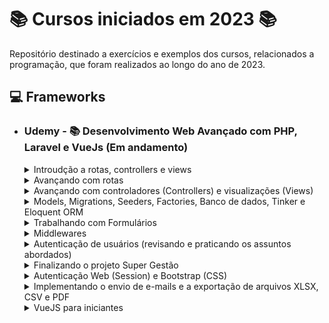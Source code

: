 # 📚 Cursos iniciados em 2023 📚

Repositório destinado a exercícios e exemplos dos cursos, relacionados a programação, que foram realizados ao longo do ano de 2023.

## **💻 Frameworks**

- ### **Udemy - 📚 Desenvolvimento Web Avançado com PHP, Laravel e VueJs (Em andamento)**

  <details>
  <summary> Introudção a rotas, controllers e views </summary>

  - [Criando o projeto](/PHP/app_super_gestao/);
  - [Super Gestão - Implementando as rotas principal, sobre nos e contato](/PHP/app_super_gestao/routes/web.php);
  - [Super Gestão - Implementando os controladores, principal, sobre-nos e contato](/PHP/app_super_gestao/routes/web.php);

  </details>

  <details>
  <summary> Avançando com rotas </summary>

  - [Enviando parâmetros](https://github.com/LuizMiguelSR/Cursos-2023/commit/0fa14cd6c1d57f378f56f28bf9fe5d34488cda6b);
  - [Parâmetros opcionais e valores padrões](https://github.com/LuizMiguelSR/Cursos-2023/commit/e2721006d05f0bf9687a775cdc4cc48eb35f2744);
  - [Tratando parâmetros de rotas com expressões regulares](https://github.com/LuizMiguelSR/Cursos-2023/commit/c3f342aeb995750d7423314bb19c43c91484ea81);
  - [Criando o Menu de Navegação](https://github.com/LuizMiguelSR/Cursos-2023/commit/5265747ab1afdbc37662b2cbe74a1f9fae298a0e);
  - [Implementando as rotas login, cliente, fornecedores e produtos](/PHP/app_super_gestao/routes/web.php);
  - [Agrupando rotas](/PHP/app_super_gestao/routes/web.php);
  - [Nomeando rotas](https://github.com/LuizMiguelSR/Cursos-2023/commit/5ee36696ae92f3ccd3203bf2e6e8f7367d4efcb9);
  - [Redirecionando rotas](/PHP/app_super_gestao/routes/web.php);
  - [Rotas de contingências](/PHP/app_super_gestao/routes/web.php);

  </details>

  <details>
  <summary> Avançando com controladores (Controllers) e visualizações (Views) </summary>

  - [Encaminhando parâmetros das rotas para o controlador](https://github.com/LuizMiguelSR/Cursos-2023/commit/d446bf4159d632ad69c066d4244b7313308a976a);
  - [Encaminhando parâmetros do controlador para visualização](https://github.com/LuizMiguelSR/Cursos-2023/commit/bdac69e269bf93eb65340b4a0a6445db21035a17);
  - [Blade: Incluindo comentários e blocos PHP puros](https://github.com/LuizMiguelSR/Estudos-Cursos_2023/commit/66b9ebc7383ad29ce2c717ae521038d1b9222ca9);
  - [Blade: @if/@else](https://github.com/LuizMiguelSR/Estudos-Cursos_2023/commit/30f4ab86a46e55f9df214455e60ac6ff6b25c43e);
  - [Blade: @unless](https://github.com/LuizMiguelSR/Estudos-Cursos_2023/commit/79a77d93522821e079732998b3b2b430f9ef92ff);
  - [Blade: @isset](https://github.com/LuizMiguelSR/Estudos-Cursos_2023/commit/23dbbfe19aaf414f838ce6fffcb05ce4e1793c17);
  - [Blade: @empty](https://github.com/LuizMiguelSR/Estudos-Cursos_2023/commit/2351b827e1b74a0b2bee9d39e1736204b0e89162);
  - [Operador Ternário](https://github.com/LuizMiguelSR/Estudos-Cursos_2023/commit/5d82b6a54061d78eb68a446f3054249f0f1d6b7d);
  - [Operador condicional de valor defult (??)](https://github.com/LuizMiguelSR/Estudos-Cursos_2023/commit/0080784405568a23ac1ff8772b120e993580b838);
  - [Blade: @switch/case](https://github.com/LuizMiguelSR/Estudos-Cursos_2023/commit/14295ed5d307534558eb144dd89ba92f846284d6);
  - [Blade: @for](https://github.com/LuizMiguelSR/Estudos-Cursos_2023/commit/91ac963165654280a1346a95a442337e5c697c10);
  - [Blade: @while](https://github.com/LuizMiguelSR/Estudos-Cursos_2023/commit/084f834facdec4cad46d354a03724db3721da52d);
  - [Blade: @foreach](https://github.com/LuizMiguelSR/Estudos-Cursos_2023/commit/fbe6e9965aca6343e1821197d9c0391c46924d9c);
  - [Blade: @forelse](https://github.com/LuizMiguelSR/Estudos-Cursos_2023/commit/f3b2681ce015b6b04ee3a19c9b80ed885c2b1744);
  - [Escapando a tag de impressão do Blade](https://github.com/LuizMiguelSR/Estudos-Cursos_2023/commit/e071e658e74ae01b4bc2c55a761aec2202ae7fd3);
  - [Blade: variável loop](https://github.com/LuizMiguelSR/Estudos-Cursos_2023/commit/a9106326e0505f48d83e9c6bb8263aa64dd85d1d);
  - [Super Gestão - Melhorando o visual](https://github.com/LuizMiguelSR/Estudos-Cursos_2023/commit/15173925067c4f6b5f944ec763d4beaeea243d51);
  - [Adicionando assets as views (helper asset)](https://github.com/LuizMiguelSR/Estudos-Cursos_2023/commit/7142d230aaf983c9ea626c8791ecff85e3adad39);
  - [Adicionando arquivos CSS externos as páginas web](https://github.com/LuizMiguelSR/Estudos-Cursos_2023/commit/d88a3fbb8f406a54d491e88e10cd60f86bf75a19);
  - [Blade: Template com @extends, @section e @yield #01](https://github.com/LuizMiguelSR/Estudos-Cursos_2023/commit/791eb2a10e12b2c71fa8ddc91a4428b95a83976e);
  - [Blade: Template com @extends, @section e @yield #02](https://github.com/LuizMiguelSR/Estudos-Cursos_2023/commit/09f89a5d8e4614d58853267b960107b048a81898);
  - [Blade: Realizando include de views @include](https://github.com/LuizMiguelSR/Estudos-Cursos_2023/commit/f0f7fec34adb0a5d7a1ab715c2efb0540dbc4583);
  - [Super Gestão - Enviando o formulário de contato](https://github.com/LuizMiguelSR/Estudos-Cursos_2023/commit/eaa9d692404d4dd7a1027b330efb71e7cba2e8f4);
  - [Enviando formulário de contato via POST](https://github.com/LuizMiguelSR/Estudos-Cursos_2023/commit/71a53937c5fca773534304c9df8441705385f030);
  - [Blade: Componentes @component](https://github.com/LuizMiguelSR/Estudos-Cursos_2023/commit/84ce204168e433576cf1e4b89af7a5dbd4a32c0a);
  - [Blade: Enviando parâmetros para componentes](https://github.com/LuizMiguelSR/Estudos-Cursos_2023/commit/3aee57ab05525b31226fa095e88481f8365f391d);
  </details>

  <details>
  <summary> Models, Migrations, Seeders, Factories, Banco de dados, Tinker e Eloquent ORM </summary>

  - [Criando o Model SiteContato](https://github.com/LuizMiguelSR/Estudos-Cursos_2023/commit/98280ac8fc4f404e96c0a0e1eae82ce4f78792bb);
  - [Implementando a migration SiteContato](https://github.com/LuizMiguelSR/Estudos-Cursos_2023/commit/eadbc6ec6d981bccbe2e5d555a18d817b2dd8e96);
  - [Migration - Criando e executando a migration fornecedores](https://github.com/LuizMiguelSR/Estudos-Cursos_2023/commit/27122f976f005b072df7054067283e464a4b9861);
  - [Migration - Adicionando campos a uma tabela](https://github.com/LuizMiguelSR/Estudos-Cursos_2023/commit/0392e53eb8a3230a393738ef5461988873caf447);
  - [Migration - Método up e down](https://github.com/LuizMiguelSR/Estudos-Cursos_2023/commit/4c95993d269c34e9f9aa3c93f5d9452ef782580a);
  - [Migration - Modificadores Nullable e Default](https://github.com/LuizMiguelSR/Estudos-Cursos_2023/commit/6cdb73fc7a439e5bea75bfad56ae080a11cd2be6);
  - [Migration - Adicionando chaves estrangeiras (Relacionamento um para um)](https://github.com/LuizMiguelSR/Estudos-Cursos_2023/commit/2a86bde623f3ce2c84f940bd4e4f3239f0c86467);
  - [Migration - Adicionando chaves estrangeiras (Relacionamento um para muitos)](https://github.com/LuizMiguelSR/Estudos-Cursos_2023/commit/0fe945cfa25f5b213ee2e8159c709290931870c8);
  - [Migration - Adicionando chaves estrangeiras (Relacionamento muitos para muitos)](https://github.com/LuizMiguelSR/Estudos-Cursos_2023/commit/60ae2084859e78f7c33ee2f9c26205c83f35b002);
  - [Migration - Modificador After](https://github.com/LuizMiguelSR/Estudos-Cursos_2023/commit/25e8a3d42b3910298b83eca1d62f5ea5ac88a7fe);
  - [Eloquent - ajustando o nome da tabela no Model para um correto ORM](https://github.com/LuizMiguelSR/Estudos-Cursos_2023/commit/9a946e7d56dd80e8a6239385bb9f0cfe2e296c0d);
  - [Eloquent - inserindo registros com create e fillable](https://github.com/LuizMiguelSR/Estudos-Cursos_2023/commit/cf53c58c6f12f3a24b7d10fff56b6fbd5b51b8fa);
  - [Eloquent - deletando registros com sofDelete](https://github.com/LuizMiguelSR/Estudos-Cursos_2023/commit/fed87585e4b62f7d143aff48e8e7ac4736337476);
  - [Seeders #01](https://github.com/LuizMiguelSR/Estudos-Cursos_2023/commit/5fa30855a12fc3c42fbaa578f666ab1a312837bf);
  - [Seeders #02](https://github.com/LuizMiguelSR/Estudos-Cursos_2023/commit/f7937ae65ccce3bacd39279a06f539e47133e81e);
  - [Factories (semeando tabelas em massa com a depedência Faker)](https://github.com/LuizMiguelSR/Estudos-Cursos_2023/commit/8646fca3e667d80f4d41b43bdcefa10d189fc7c0);
  </details>

  <details>
  <summary> Trabalhando com Formulários </summary>

  - [Entendendo o objeto Request](https://github.com/LuizMiguelSR/Estudos-Cursos_2023/commit/50966437a1403b8506d47270017cec9d93daf1a6);
  - [Gravando os dados do formulário no banco de dados](https://github.com/LuizMiguelSR/Estudos-Cursos_2023/commit/17436400f8107e072af0c5e9b735c27acaec1d44);
  - [Validação de campos obrigatórios (required)](https://github.com/LuizMiguelSR/Estudos-Cursos_2023/commit/93d121492e0746823a2d660df8a7468fd5e5a8fc);
  - [Validação de quantidade mínima e máxima de caracteres](https://github.com/LuizMiguelSR/Estudos-Cursos_2023/commit/6af3e5699db7ea6d1db7aad720851a5fe1df547b);
  - [Repopulando o formulário (Request Old Input) #01](https://github.com/LuizMiguelSR/Estudos-Cursos_2023/commit/ebed5b99c936ddf9933159df9ba779372909c18e);
  - [Repopulando o formulário (Request Old Input) #02](https://github.com/LuizMiguelSR/Estudos-Cursos_2023/commit/2e771c1633049f86bd391b54edddc3d38b6e85d3);
  - [Ajustando o formulário de contato na rota principal](https://github.com/LuizMiguelSR/Estudos-Cursos_2023/commit/1ea042a6cc917b8ffb70cf1102754cfaaaa8be97);
  - [Refactoring do projeto Super Gestão #01](https://github.com/LuizMiguelSR/Estudos-Cursos_2023/commit/32507d5d0b4a27ed957651b3a14f2610f01e52a5);
  - [Refactoring do projeto Super Gestão #02](https://github.com/LuizMiguelSR/Estudos-Cursos_2023/commit/0636da93b85095263dbcfe67de5cd71163467d64);
  - [Validação de e-mail](https://github.com/LuizMiguelSR/Estudos-Cursos_2023/commit/c5bb50d9d5e2137ce0b796571299e92d072d0ddf);
  - [Persistindo dados e redirecionando a rota](https://github.com/LuizMiguelSR/Estudos-Cursos_2023/commit/65b4868e9af23d45e6b5037f2c70803ce9e3fd74);
  - [Validação de campos únicos (unique)](https://github.com/LuizMiguelSR/Estudos-Cursos_2023/commit/8d402995ffe3a3cc413cd06bfd7118f12f535d26);
  - [Customizando a apresentação dos erros de validação #01](https://github.com/LuizMiguelSR/Estudos-Cursos_2023/commit/e8e312b549f5e24d6fb16688b24225bd8b5238f7);
  - [Customizando a apresentação dos erros de validação #02](https://github.com/LuizMiguelSR/Estudos-Cursos_2023/commit/2d2b2986e07778381909e1b68b5d88733db15995);
  - [Customizando as mensagens de erro de feedback de validação](https://github.com/LuizMiguelSR/Estudos-Cursos_2023/commit/87acbf0c4e0ca9f46298de0b97a3fc3f7c0c22f8);
  </details>

  <details>
  <summary> Middlewares </summary>

  - [Criando o meu primeiro middleware](https://github.com/LuizMiguelSR/Estudos-Cursos_2023/commit/6b2d53504998fd8aea93717616179bf022b04b03);
  - [Criando o model LogAcesso e sua migration](https://github.com/LuizMiguelSR/Estudos-Cursos_2023/commit/6a57bf8ba1d2b644d353258a56c59e0afb867c2a);
  - [Implementando middewares no método construtor dos controllers](https://github.com/LuizMiguelSR/Estudos-Cursos_2023/commit/f9a1fa443452ba84a1d784249d35ad2fa72a5e50);
  - [Implementando um middleware para todas as rotas](https://github.com/LuizMiguelSR/Estudos-Cursos_2023/commit/9ca769599b9a6db2b91d0244febb6dc58b0059d1);
  - [Apelidando Middlewares](https://github.com/LuizMiguelSR/Estudos-Cursos_2023/commit/f67c291b9001af4d6e863f3340666f7601397edb);
  - [Encadeamento de middlewares (criando um middleware de autenticação)](https://github.com/LuizMiguelSR/Estudos-Cursos_2023/commit/9b976a868a64d2b5e8c68363fa91099d729425f1);
  - [Adicionando middlewares a um grupo de rotas)](https://github.com/LuizMiguelSR/Estudos-Cursos_2023/commit/a38a7afa2954539c34ab124ae58102f011f5e55c);
  - [Passando parâmetros para o middleware)](https://github.com/LuizMiguelSR/Estudos-Cursos_2023/commit/1578a8949f86a78723cf7e8d61033e2df258d5fc);
  - [Manipulando a resposta de uma requisição via middleware)](https://github.com/LuizMiguelSR/Estudos-Cursos_2023/commit/96372f2a6d8d233c6b62c8850a33c09211e24bfb);
  </details>

  <details>
  <summary> Autenticação de usuários (revisando e praticando os assuntos abordados) </summary>

  - [Implementando o formulário de login](https://github.com/LuizMiguelSR/Estudos-Cursos_2023/commit/b73ebbb7567feb35a7fc025a95a43e699c7de4ae);
  - [Recebendo os parâmetros de usuário e senha](https://github.com/LuizMiguelSR/Estudos-Cursos_2023/commit/9b46856af078a7a21eb0ba33fd53e2fcc13c87c5);
  - [Validando a existência do usuário e senha no Banco de Dados](https://github.com/LuizMiguelSR/Estudos-Cursos_2023/commit/5596c72274bed112190763e8a502a1edf711dccf);
  - [Redirect com envio de parâmetros - Apresentando mensagem de erro de login](https://github.com/LuizMiguelSR/Estudos-Cursos_2023/commit/ddc07361c02b330b0da07dd809af108167b54658);
  - [Iniciando a superglobal Session e validando o acesso de rotas protegidas](https://github.com/LuizMiguelSR/Estudos-Cursos_2023/commit/e3c84eea6e88a053d8af5501454950d793c835db);
  - [Implementando o menu de opções da área protegida da aplicação](https://github.com/LuizMiguelSR/Estudos-Cursos_2023/commit/ee04a211d62636a06fd33e20f8d39ca6bc55a610);
  - [Adicionando a função logout](https://github.com/LuizMiguelSR/Estudos-Cursos_2023/commit/00782a4497db2b3c8f03f4a8bf059122dc7f95f1);
  </details>

  <details>
  <summary> Finalizando o projeto Super Gestão </summary>

  - [Implementando o cadastro de fornecedores #01](https://github.com/LuizMiguelSR/Estudos-Cursos_2023/commit/c7af5712a428e38b60d3608b2c7cdf15cf0a3abb);
  - [Implementando o cadastro de fornecedores #02](https://github.com/LuizMiguelSR/Estudos-Cursos_2023/commit/a5f50d8e0d81f780ae8d86e8ef790993d734f836);
  - [Implementando o cadastro de fornecedores #03](https://github.com/LuizMiguelSR/Estudos-Cursos_2023/commit/957d71f321683edf7ade7bf3f621e9cf81d750f9);
  - [Implementando o cadastro de fornecedores #04 - Atualização de registros](https://github.com/LuizMiguelSR/Estudos-Cursos_2023/commit/b5afac22ef58d3cb7b3baae8a100c1f113fa3e5f);
  - [Paginação de registros](https://github.com/LuizMiguelSR/Estudos-Cursos_2023/commit/23152d122de7cc3950488f303ca55c48844240c1);
  - [Paginação de registros - Métodos count(), total(), firstItem() e lastItem()](https://github.com/LuizMiguelSR/Estudos-Cursos_2023/commit/3cca6991c13c47bee9e25a2176c245911c154a22);
  - [Implementando o cadastro de fornecedores #05 - Remoção de registros](https://github.com/LuizMiguelSR/Estudos-Cursos_2023/commit/ecc007f1911799e25b8558183a2a06b7d2a4159e);
  - [Controladores com resources](https://github.com/LuizMiguelSR/Estudos-Cursos_2023/commit/ba0e02e90fbb6532f33d361ea287ea97881140db);
  - [Criando rotas associadas aos resources de um controlador](https://github.com/LuizMiguelSR/Estudos-Cursos_2023/commit/3340c6ff332e2128ccbcb32181d1a67dec7919ae);
  - [Implementando o cadastro de produtos (index)](https://github.com/LuizMiguelSR/Estudos-Cursos_2023/commit/aec3c3d5b4176a1f2169c136f843b44f3871c92e);
  - [Implementando o cadastro de produtos (create)](https://github.com/LuizMiguelSR/Estudos-Cursos_2023/commit/477b23a213a99f4f85a5b8f07377cdbd0bbd1983);
  - [Implementando o cadastro de produtos (store)](https://github.com/LuizMiguelSR/Estudos-Cursos_2023/commit/beb6a87381d690d1e3b52c9d6195beb75def1044);
  - [Implementando o cadastro de produtos (validando dados)](https://github.com/LuizMiguelSR/Estudos-Cursos_2023/commit/c236d48c3df189386b461fa505b38c45957067f6);
  - [Implementando o cadastro de produtos (show)](https://github.com/LuizMiguelSR/Estudos-Cursos_2023/commit/209b52407f14ee1d27f1cb02857b3818ced54a3e);
  - [Implementando o cadastro de produtos (edit)](https://github.com/LuizMiguelSR/Estudos-Cursos_2023/commit/082d41997bd65da0f4106e7708877dcc825026cc);
  - [Implementando o cadastro de produtos (update)](https://github.com/LuizMiguelSR/Estudos-Cursos_2023/commit/252332d86de1776744f9fec4f91304dd22f3db02);
  - [Implementando o cadastro de produtos (delete)](https://github.com/LuizMiguelSR/Estudos-Cursos_2023/commit/27a1d7ea5e606ace457ad5a64c440460961d7f3e);
  - [Modificando a forma de edição dos registros #01](https://github.com/LuizMiguelSR/Estudos-Cursos_2023/commit/d89e85dea00bde502e2b605dca1a3b19e6ca457a);
  - [Modificando a forma de edição dos registros #02](https://github.com/LuizMiguelSR/Estudos-Cursos_2023/commit/74a0aa694a6ea67efde7477dd1a49b0a57c08db5);
  - [Eloquent ORM 1 para 1 - Implementando detalhes do produto #01](https://github.com/LuizMiguelSR/Estudos-Cursos_2023/commit/1e36cd3a59eea716ecf5cde5f67c57e34b043757);
  - [Eloquent ORM 1 para 1 - Implementando detalhes do produto #02](https://github.com/LuizMiguelSR/Estudos-Cursos_2023/commit/307e93c167e5e44ebee2b3b24a7a08ac3d25875f);
  - [Eloquent ORM 1 para 1 - Implementando detalhes do produto #03](https://github.com/LuizMiguelSR/Estudos-Cursos_2023/commit/0bc48673504501dd2f23bb7202815ce7daed5928);
  - [Eloquent ORM 1 para 1 - Exibindo detalhes do produto](https://github.com/LuizMiguelSR/Estudos-Cursos_2023/commit/39c2c11fbf8dd8e0ec8402cfa90d504406d91a0f);
  - [Eloquent ORM 1 para 1 - Estabelecendo relacionamento 1 para 1 (hasOne)](https://github.com/LuizMiguelSR/Estudos-Cursos_2023/commit/d7519c4457fb71d3c95905992402f30ad8ec4131);
  - [Eloquent ORM 1 para 1 - Exibindo informações do produto (belongsTo)](https://github.com/LuizMiguelSR/Estudos-Cursos_2023/commit/965d6c37bcc8fb79f93d52efc56eb32a081d560f);
  - [Eloquent ORM 1 para 1 - Utilizando o hasOne e belongsTo com nomes padronizados](https://github.com/LuizMiguelSR/Estudos-Cursos_2023/commit/de22d388af02dfef8a37a55763797c6a31e99cb0);
  - [Extra - Lazy Loading vs Eager Loading #01](https://github.com/LuizMiguelSR/Estudos-Cursos_2023/commit/5be020963b2a178cd0b5dc3d08508cbbbdbbd2f4);
  - [Extra - Lazy Loading vs Eager Loading #02](https://github.com/LuizMiguelSR/Estudos-Cursos_2023/commit/30f3ae8b1441c0d5f9cbd574f716d3a733953cfc);
  - [Eloquent ORM 1 para N #01 - Criando o relacionamento entre Fornecedor e Produto](https://github.com/LuizMiguelSR/Estudos-Cursos_2023/commit/faf5543afb07aaf535570a4f8b910e5bf3b5ab51);
  - [Eloquent ORM 1 para N #02 - Exibindo mais informações do fornecedor (belongsTo)](https://github.com/LuizMiguelSR/Estudos-Cursos_2023/commit/d6ce3824a76476ee0940388f94f1cd0ac24f5b40);
  - [Extra - Extraindo mais informações do fornecedor](https://github.com/LuizMiguelSR/Estudos-Cursos_2023/commit/a9f77aa96c5eba05fa42bc7b8f0ce783283e7b67);
  - [Eloquent ORM 1 para N #03 - Estabelecendo relação 1 para N (hasMany)](https://github.com/LuizMiguelSR/Estudos-Cursos_2023/commit/ab727759ee69b3dfda6b1df4350381105ab75940);
  - [Eloquent ORM 1 para N #04 - Associando fornecedores a produtos (Store e Update)](https://github.com/LuizMiguelSR/Estudos-Cursos_2023/commit/a6d96ae19a1012344512cf234bda7766a7bbacda);
  - [Eloquent ORM N para N #01 - Implementando os requisitos para o relacionamento](https://github.com/LuizMiguelSR/Estudos-Cursos_2023/commit/59ffe6077ae02848f8ba00fee0e5d5c87ba24187);
  - [Eloquent ORM N para N #02 - Criando controladores e rotas para clientes, pedidos e pedidos produto](https://github.com/LuizMiguelSR/Estudos-Cursos_2023/commit/de63320833bdf450cda02e6f2da49538cba0e4b2);
  - [Eloquent ORM N para N #03 - Implementando a tela de listagem de clientes](https://github.com/LuizMiguelSR/Estudos-Cursos_2023/commit/d4998a0c612ee90eadd6f68581bb956ddbaa5c12);
  - [Eloquent ORM N para N #04 - Implementando a tela de cadastro de clientes](https://github.com/LuizMiguelSR/Estudos-Cursos_2023/commit/7435c659ff44722d104883af28d06d8cfbff5adc);
  - [Eloquent ORM N para N #05 - Implementando a tela de listagem de pedidos](https://github.com/LuizMiguelSR/Estudos-Cursos_2023/commit/9c86b4ae837718f83f6f511b5b2d07f43f2b657a);
  - [Eloquent ORM N para N #06 - Implementando a tela de cadastro de pedidos](https://github.com/LuizMiguelSR/Estudos-Cursos_2023/commit/d13796c5c6ef147bcdde193a432f7277bdfccdfa);
  - [Eloquent ORM N para N #07 - Implementando a tela de cadastro de produtos para um determinado pedido #01](https://github.com/LuizMiguelSR/Estudos-Cursos_2023/commit/b9e0a3c36399dace6291cb7526f84bd3de4c787c);
  - [Eloquent ORM N para N #08 - Implementando o relacionamento belongsToMany](https://github.com/LuizMiguelSR/Estudos-Cursos_2023/commit/844f14e8b18933aef4317ca5a0e883a67c0a7e96);
  - [Eloquent ORM N para N #09 - Praticando um pouco mais o belongsToMany](https://github.com/LuizMiguelSR/Estudos-Cursos_2023/commit/8ec3566ec7e9816724dad675f1d98c76e86bb44a);
  - [Relacionamento N para N #01 - Coluna pivô da tabela de relacionamento (Pivot)](https://github.com/LuizMiguelSR/Estudos-Cursos_2023/commit/748731c11739425f349957a426b801967b8ecdfa);
  - [Relacionamento N para N #02 - Inserindo registros por meio do relacionamento](https://github.com/LuizMiguelSR/Estudos-Cursos_2023/commit/6168d033289572b0cceef43c6bcdd5ae41ad3e0b);
  - [Relacionamento N para N #03 - Removendo o relacionamento](https://github.com/LuizMiguelSR/Estudos-Cursos_2023/commit/eb7bead95bcb870b8aafc0793f6137bab45e245d);
  - [Removendo o relacionamento pela PK de pedidos_produtos](https://github.com/LuizMiguelSR/Estudos-Cursos_2023/commit/d39aec196a6b7dfd38ce15b159e50a7df9c5e518);
  </details>

  <details>
  <summary> Autenticação Web (Session) e Bootstrap (CSS) </summary>

  - [Iniciando o projeto de controle de tarefas](https://github.com/LuizMiguelSR/Projeto-App-Controle-Tarefas);
  - [Instalando o pacote laravel ui](https://github.com/LuizMiguelSR/Projeto-App-Controle-Tarefas/commit/1f6ba578c35d57ab413f191b62eaba11f2036a68);
  - [Entendendo o pacote UI e iniciando a autenticação nativa do Laravel](https://github.com/LuizMiguelSR/Projeto-App-Controle-Tarefas/commit/5a1e010c5e55aa2a0afd78f508c8582416ed34e9);
  - [Registrando novos usuários e efetuando login na aplicação](https://github.com/LuizMiguelSR/Projeto-App-Controle-Tarefas/commit/b916757fb4aa5c233c05159494baa9262e31e9ff);
  - [Validando campos de confirmação (confirmed) e mudando regras de senhas](https://github.com/LuizMiguelSR/Projeto-App-Controle-Tarefas/commit/478d23912df018d59300ce23355f039ec9150508);
  - [Criando o model e o controller para Tarefa](https://github.com/LuizMiguelSR/Projeto-App-Controle-Tarefas/commit/19f54307f0a01ea4e50940a1c26151699b80442d);
  - [Implementando o middleware auth](https://github.com/LuizMiguelSR/Projeto-App-Controle-Tarefas/commit/ef2037dc7a028bd584717978e2ee4003a4d9310e);
  - [Verificando se o usuário está logado dentro dos metódos do Controller](https://github.com/LuizMiguelSR/Projeto-App-Controle-Tarefas/commit/6f51b0b3b51fe546fa744caffb30c64f78f3082c);
  </details>

  <details>
  <summary> Implementando o envio de e-mails e a exportação de arquivos XLSX, CSV e PDF </summary>
  
  - [Criando um template de e-mail com markdown mailables](https://github.com/LuizMiguelSR/Projeto-App-Controle-Tarefas/commit/dd5b5aef05e5a66b95b2c0c092bd99efd6cdcb9d);
  - [Enviando e-mails](https://github.com/LuizMiguelSR/Projeto-App-Controle-Tarefas/commit/ddae5d452223d6d01c9724db1902512b8bf01828);
  - [Publicando e customizando o template de e-mail](https://github.com/LuizMiguelSR/Projeto-App-Controle-Tarefas/commit/3d51687ad8f8cb75f2aa42ca38345986f562cf54);
  - [Configurando o envio de e-mails (Reset Password) #02](https://github.com/LuizMiguelSR/Projeto-App-Controle-Tarefas/commit/3807dbc3b46f282855949d332e6a8e3cc734d9f2);
  - [Ajustando as políticas de senha no reset](https://github.com/LuizMiguelSR/Projeto-App-Controle-Tarefas/commit/dacd9cbf5316fab200dce1c035103a4f1249b863);
  - [Verificação de e-mail (MustVerifyEmail)](https://github.com/LuizMiguelSR/Projeto-App-Controle-Tarefas/commit/d1d2d5cb7f6ecc1cf1e97cebd8c0806c964ebcae);
  - [Customizando a view de verificação de e-mail](https://github.com/LuizMiguelSR/Projeto-App-Controle-Tarefas/commit/c5551f000a8986bdd28267e3e018d7a449158c9b);
  - [Customizando a mensagem de verificação de e-mail](https://github.com/LuizMiguelSR/Projeto-App-Controle-Tarefas/commit/6b6d2895ded2cb5f2cc7c357d27b65b7e92075c8);
  - [Cadastrando novas tarefas](https://github.com/LuizMiguelSR/Projeto-App-Controle-Tarefas/commit/4e70bd350a1d141c088a3a37f0c526143f981678);
  - [Enviando um e-mail de cadastro de nova tarefa e exibindo os dados da tarefa](https://github.com/LuizMiguelSR/Projeto-App-Controle-Tarefas/commit/884e35de73183b852c8c2b97d8865cca7d76050c);
  - [Associando um usuário a uma tarefa](https://github.com/LuizMiguelSR/Projeto-App-Controle-Tarefas/commit/42cc3faee5dd01df7a37d8d940b24361dd941f6c);
  - [Listando as tarefas cadastradas](https://github.com/LuizMiguelSR/Projeto-App-Controle-Tarefas/commit/e5af014d6c01fc7a1e8f9d2f82ddbf4e7c920159);
  - [Implementando a paginação de registros de tarefas](https://github.com/LuizMiguelSR/Projeto-App-Controle-Tarefas/commit/f1f6ebed71d9f116da968411016ca6e81689d009);
  - [Modificando a rota home da aplicação (redirectTo)](https://github.com/LuizMiguelSR/Projeto-App-Controle-Tarefas/commit/f21e5d412b388f009cef56243b0774d52ffcc6a0);
  - [Atualizando registros de tarefas](https://github.com/LuizMiguelSR/Projeto-App-Controle-Tarefas/commit/1540f86e84c9a3cf548aa4065ae9f146e014eb4d);
  - [Validando se a tarefa pertence ao usuário antes de habilitar a edição](https://github.com/LuizMiguelSR/Projeto-App-Controle-Tarefas/commit/ad33b73bb18d086b90d7967b26b499dc684a8b15);
  - [Removendo registros de tarefas](https://github.com/LuizMiguelSR/Projeto-App-Controle-Tarefas/commit/c1d1ad53f4e683c611adbca7229b07137300f256);
  - [Melhorando a navegação](https://github.com/LuizMiguelSR/Projeto-App-Controle-Tarefas/commit/2f0102df1eaf583f7d32ba83603036def97620f7);
  - [Verificando na View se o usuário está ou não logado](https://github.com/LuizMiguelSR/Projeto-App-Controle-Tarefas/commit/cc0cd32b710ba6dc9be1a765602f2f44ccc93a4b);
  - [Instalando o pacote Laravel Excel](https://github.com/LuizMiguelSR/Projeto-App-Controle-Tarefas/commit/146eb41b300e39e3ac21ed6a5465af3de1650d8a);
  - [Exportando um arquivo no formato xlsx com a relação de tarefas](https://github.com/LuizMiguelSR/Projeto-App-Controle-Tarefas/commit/854bdb6601fcdf1d99686ee1f2d2418ac6c8f4f8);
  - [Refactoring do relacionamento entre Users e Tarefas](https://github.com/LuizMiguelSR/Projeto-App-Controle-Tarefas/commit/1ee1ad8bb2fa73b6541cc46841c93b9cf21737a0);
  - [Exportando um arquivo no formato CSV com a relação de tarefas](https://github.com/LuizMiguelSR/Projeto-App-Controle-Tarefas/commit/1e81eeeb36ee12b5401b04864c6725e4736aebac);
  - [Exportando um arquivo no formato PDF com a relação de tarefas](https://github.com/LuizMiguelSR/Projeto-App-Controle-Tarefas/commit/425ac250d6f245db224ac3f54e55e63e2f9949e0);
  - [Definindo títulos na exportação](https://github.com/LuizMiguelSR/Projeto-App-Controle-Tarefas/commit/3de3e28f8b9998f37ab015bd22e0b8e0140060a4);
  - [Manipulando os dados exportados linha por linha e formatando datas](https://github.com/LuizMiguelSR/Projeto-App-Controle-Tarefas/commit/b4c00f5e587328c309a98bebd99259305fd7fe91);
  - [Instalando o pacote DOMPDF](https://github.com/LuizMiguelSR/Projeto-App-Controle-Tarefas/commit/6412ad156aaf012cf975cd32a1e05466d03d2a65);
  - [Exportando um arquivo no formato PDF com o DOMPDF #01](https://github.com/LuizMiguelSR/Projeto-App-Controle-Tarefas/commit/c1b74446affbd6e138368780f8c1dfa431d7fa32);
  - [Exportando um arquivo no formato PDF com o DOMPDF #02](https://github.com/LuizMiguelSR/Projeto-App-Controle-Tarefas/commit/7c49ffa17f14631d863d1644917a77b9ec2e55a4);
  - [Adicionando suporte UTF-8, estilos CSS e quebras de páginas nas Views de PDF](https://github.com/LuizMiguelSR/Projeto-App-Controle-Tarefas/commit/c56c4501c1684791577dcf4fc91d80e6b10c84b3);
  - [Laravel DOMPDF - Download vs Stream](https://github.com/LuizMiguelSR/Projeto-App-Controle-Tarefas/commit/7ffef143e7e96ab7128c121a2469a36313372994);
  - [Laravel DOMPDF - Definindo o tipo de papel e a orientação de impressão](https://github.com/LuizMiguelSR/Projeto-App-Controle-Tarefas/commit/285c583a45d9737dcdf79574070e11afd6a39056);
  </details>

  <details>
  <summary> VueJS para iniciantes </summary>

  - [Iniciando o primeiro front-end Vue](/VueJS/Introducao/index.html);
  - [Primeiro App em Vue (Instância de Vue e o double mustache)](https://github.com/LuizMiguelSR/Estudos-Cursos_2023/commit/ccb51efb35cb3d6a2b7c253d259354404f138fbb);
  - [Explorando um pouco mais a propriedade data](https://github.com/LuizMiguelSR/Estudos-Cursos_2023/commit/d740c5c14155b0392a38eb599b20fbaa69a0a48a);
  - [Methods - Adicionando os nossos primeiros métodos a instância Vue](https://github.com/LuizMiguelSR/Estudos-Cursos_2023/commit/feb6b81c22108c1e89cf516c3a2512c507d0c346);
  - [Methods - Recuperando atributos do data](https://github.com/LuizMiguelSR/Estudos-Cursos_2023/commit/dcb3ce19557e2cb7fa7d395efd493641a583d024);
  - [Methods - O contexto léxico das arrow functions e o conflito de nomes](https://github.com/LuizMiguelSR/Estudos-Cursos_2023/commit/cc133b415e32086bd99432cacb997647dd05df4f);
  - [Diretiva V-Bind - Realizando o bind de atributos de tags HTML](https://github.com/LuizMiguelSR/Estudos-Cursos_2023/commit/349d82dc37e4202263247c670dcfab5944eb3692);
  - [Diretiva V-Bind - Sintaxe sugar e a sobreposição/encadeamento de valores](https://github.com/LuizMiguelSR/Estudos-Cursos_2023/commit/c84ae4182171a2417ccc14904212bb33bd65d88d);
  - [Utilizando expressões no data binding](https://github.com/LuizMiguelSR/Estudos-Cursos_2023/commit/ac9cf38c8189060fd2993162454bcfa9e50028a1);
  - [Diretiva V-On - Manipulando Eventos](https://github.com/LuizMiguelSR/Estudos-Cursos_2023/commit/e491cbb0b8c2adf4f0af83e9a35c705ebcbc8594);
  - [Methods - Passando parâmetros para os métodos](https://github.com/LuizMiguelSR/Estudos-Cursos_2023/commit/af96bbbede7c341b521bcb31f421d0e399dde74c);
  - [Diretiva V-On - Capturando os dados do evento ($event)](https://github.com/LuizMiguelSR/Estudos-Cursos_2023/commit/b0d5aace4aba64dc2d8fbdd40c3866f9c42c954a);
  - [Hands on - Praticando com data, methods, template string, v-bind, v-on](https://github.com/LuizMiguelSR/Estudos-Cursos_2023/commit/4e95ad5b01f464868865bc2ef25888e75d8f0c61);
  - [Diretiva V-If - Renderização condicional de elementos HTML](https://github.com/LuizMiguelSR/Estudos-Cursos_2023/commit/e79648ceba311b5c5eb68588b280124d99bcf595);
  - [Diretiva V-Show - Exibição condicional de elementos HTML](https://github.com/LuizMiguelSR/Estudos-Cursos_2023/commit/b481bd314e0ae0a7e2e390395d224292f0738343);
  - [Diretiva V-HTML - Injetando elementos HTML](https://github.com/LuizMiguelSR/Estudos-Cursos_2023/commit/38a741b2b570560c402b3c78ccc939ce0bcd44fa);
  - [Diretiva V-Text - Injetando textos](https://github.com/LuizMiguelSR/Estudos-Cursos_2023/commit/992f872b6fd495f8cdc754f5dcd0896bbdc8a0f5);
  - [Diretiva V-Once - Evitando que elementos HTML sejam renderizados novamente](https://github.com/LuizMiguelSR/Estudos-Cursos_2023/commit/78b8cf822b503dcd8354ad95670d1984e79fd036);
  - [Diretiva V-For - Implementando laços de repetição #01](https://github.com/LuizMiguelSR/Estudos-Cursos_2023/commit/cad294cb6d0017b7bbd43f2f5ff790e744fc160c);
  - [Diretiva V-For - Implementando laços de repetição #02](https://github.com/LuizMiguelSR/Estudos-Cursos_2023/commit/a28d9bf9cc1a9671ed84454fc24d871a74f146a2);
  - [Renderização de listas com o atributo Key](https://github.com/LuizMiguelSR/Estudos-Cursos_2023/commit/5fdb3d12f4317e34ed48c9cbcb94ea5e6d653d60);
  - [Diretia V-For - Implementando laços de repetição #03](https://github.com/LuizMiguelSR/Estudos-Cursos_2023/commit/db84b82f7ae9d2ee9217b1cbbe236e5633c610b7);
  </details>

